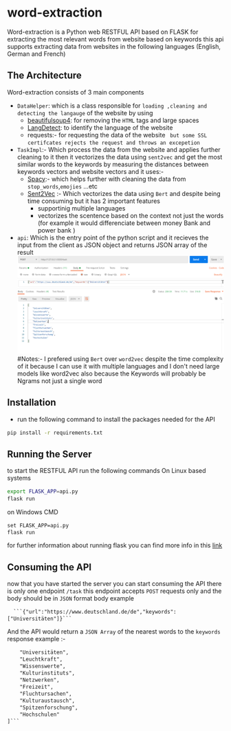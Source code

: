# word-extraction

Word-extraction is a Python web RESTFUL API based on FLASK for extracting the most relevant words from website based on keywords
this api supports extracting data from websites in the following languages (English, German and French)

## The Architecture
Word-extraction consists of 3 main components 
- ```DataHelper```: which is a class responsible for ```loading ,cleaning and detecting the langauge``` of the website by using 
  - [beautifulsoup4](https://pypi.org/project/beautifulsoup4/): for removing the ```HTML``` tags and large spaces
  - [LangDetect](https://pypi.org/project/langdetect/): to identify the language of the website
  - requests:- for requesting the data of the website ``` but some SSL certifcates rejects the request and throws an excepetion```
- ```TaskImpl```:- Which process the data from the website and applies further cleaning to it then it vectorizes the data using ```sent2vec``` and get the most similar words to the keywords by measuring the distances between keywords vectors and website vectors and it uses:-
  - [Spacy](https://pypi.org/project/spacy/):- which helps further with cleaning the data from ```stop_words```,```emojies``` ...etc
  - [Sent2Vec](https://pypi.org/project/sent2vec/) :- Which vectorizes the data using ```Bert``` and despite being time consuming but it has 2 important features
      - supportinig multiple languages
      - vectorizes the scentence based on the context not just the words (for example it would differenciate between money Bank and power bank )
- ```api```:
  Which is the entry point of the python script and it recieves the input from the client as JSON object and returns JSON array of the result
  ![Alt text](example.PNG)
#Notes:-
I prefered using ```Bert``` over ```word2vec``` despite the time complexity of it because I can use it with multiple languages and I don't need large models like word2vec
also because the Keywords will probably be Ngrams not just a single word 
## Installation

- run the following command to install the packages needed for the API

```bash
pip install -r requirements.txt
```

## Running the Server
to start the RESTFUL API run the following commands 
On Linux based systems 
```bash
export FLASK_APP=api.py
flask run
```
on Windows CMD
```
set FLASK_APP=api.py
flask run
```
for further information about running flask you can find more info in this [link](https://flask.palletsprojects.com/en/1.1.x/quickstart/)

## Consuming the API 
now that you have started the server you can start consuming the API there is only one endpoint ```/task```
this endpoint accepts ```POST``` requests only and the body should be in ```JSON``` format
body example 

      ```{"url":"https://www.deutschland.de/de","keywords":["Universitäten"]}```
And the API would return a ```JSON Array``` of the nearest words to the ```keywords```
response example :-

```[
    "Universitäten",
    "Leuchtkraft",
    "Wissenswerte",
    "Kulturinstituts",
    "Netzwerken",
    "Freizeit",
    "Fluchtursachen",
    "Kulturaustausch",
    "Spitzenforschung",
    "Hochschulen"
]```

